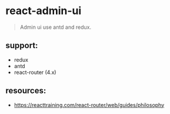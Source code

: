 # react-admin-ui
> Admin ui use antd and redux.

## support:
+ redux
+ antd
+ react-router (4.x)

## resources:
+ https://reacttraining.com/react-router/web/guides/philosophy